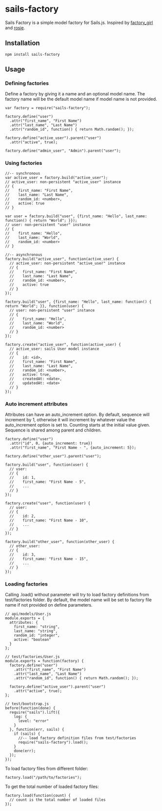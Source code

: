 sails-factory
=============

Sails Factory is a simple model factory for Sails.js. Inspired by [factory_girl](https://github.com/thoughtbot/factory_girl) and [rosie](https://github.com/bkeepers/rosie).

## Installation
    
    npm install sails-factory

## Usage

### Defining factories

Define a factory by giving it a name and an optional model name. The factory name will be the default model name if model name is not provided.

    var factory = require("sails-factory");

    factory.define("user")
      .attr("first_name", "First Name")
      .attr("last_name", "Last Name")
      .attr("random_id", function() { return Math.random(); });

    factory.define("active_user").parent("user")
      .attr("active", true);

    factory.define("admin_user", "Admin").parent("user");

### Using factories

    //-- synchronous
    var active_user = factory.build("active_user");
    // active_user: non-persistent "active_user" instance
    // {
    //    first_name: "First Name",
    //    last_name: "Last Name",
    //    random_id: <number>,
    //    active: true
    // }

    var user = factory.build("user", {first_name: "Hello", last_name: function() { return "World"; }});
    // user: non-persistent "user" instance
    // {
    //    first_name: "Hello",
    //    last_name: "World",
    //    random_id: <number>
    // }

    //-- asynchronous
    factory.build("active_user", function(active_user) {
      // active_user: non-persistent "active_user" instance
      // {
      //    first_name: "First Name",
      //    last_name: "Last Name",
      //    random_id: <number>,
      //    active: true
      // }
    });

    factory.build("user", {first_name: "Hello", last_name: function() { return "World"; }}, function(user) {
      // user: non-persistent "user" instance
      // {
      //    first_name: "Hello",
      //    last_name: "World",
      //    random_id: <number>
      // }
    });

    factory.create("active_user", function(active_user) {
      // active_user: sails User model instance
      // {
      //    id: <id>,
      //    first_name: "First Name",
      //    last_name: "Last Name",
      //    random_id: <number>,
      //    active: true,
      //    createdAt: <date>,
      //    updatedAt: <date>
      // }
    });

### Auto increment attributes

Attributes can have an auto_increment option. By default, sequence will increment by 1, otherwise it will increment by whatever value the auto_increment option is set to. Counting starts at the initial value given. Sequence is shared among parent and children.

    factory.define("user")
      .attr("id", 0, {auto_increment: true})
      .attr("first_name", "First Name - ", {auto_increment: 5});

    factory.define("other_user").parent("user");

    factory.build("user", function(user) {
      // user:
      // {
      //    id: 1,
      //    first_name: "First Name - 5",
      //    ...
      // }
    });

    factory.create("user", function(user) {
      // user:
      // {
      //    id: 2,
      //    first_name: "First Name - 10",
      //    ...
      // }
    });

    factory.build("other_user", function(other_user) {
      // other_user:
      // {
      //    id: 3,
      //    first_name: "First Name - 15",
      //    ...
      // }
    });

### Loading factories

Calling .load() without parameter will try to load factory definitions from test/factories folder. By default, the model name will be set to factory file name if not provided on define parameters.

    // api/models/User.js
    module.exports = {
      attributes: {
        first_name: "string",
        last_name: "string",
        random_id: "integer",
        active: "boolean"
      }
    };

    // test/factories/User.js
    module.exports = function(factory) {
      factory.define("user")
        .attr("first_name", "First Name")
        .attr("last_name", "Last Name")
        .attr("random_id", function() { return Math.random(); });

      factory.define("active_user").parent("user")
        .attr("active", true);
    };

    // test/bootstrap.js
    before(function(done) {
      require("sails").lift({
        log: {
          level: "error"
        }
      }, function(err, sails) {
        if (sails) {
          //-- load factory definition files from test/factories
          require("sails-factory").load();
        }
        done(err);
      });
    });

To load factory files from different folder:

    factory.load("/path/to/factories");

To get the total number of loaded factory files:

    factory.load(function(count) {
      // count is the total number of loaded files
    });
